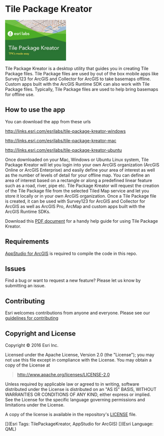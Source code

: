 # Tile Package Kreator
![App](./thumbnail.png)

Tile Package Kreator is a desktop utility that guides you in creating Tile Package files. Tile Package files are used by out of the box mobile apps like Survey123 for ArcGIS and Collector for ArcGIS to take basemaps offline. Custom apps built with the ArcGIS Runtime SDK can also work with Tile Package files. Typically, Tile Package files are used to help bring basemaps for offline use. 


## How to use the app

You can download the app from these urls

http://links.esri.com/esrilabs/tile-package-kreator-windows

http://links.esri.com/esrilabs/tile-package-kreator-mac 

http://links.esri.com/esrilabs/tile-package-kreator-ubuntu


Once downloaded on your Mac, Windows or Ubuntu Linux system, Tile Package Kreator will let you login into your own ArcGIS organization (ArcGIS Online or ArcGIS Enterprise) and easily define your area of interest as well as the number of levels of detail for your offline map.  You can define an area of interest based on a rectangle or along a predefined linear feature such as a road, river, pipe etc.  Tile Package Kreator will request the creation of the Tile Package file from the selected Tiled Map service and let you store it locally or in your own ArcGIS organization. Once a Tile Package file is created, it can be used with Survey123 for ArcGIS and Collector for ArcGIS as well as ArcGIS Pro, ArcMap and custom apps built with the ArcGIS Runtime SDKs.

Download this [PDF document](http://links.esri.com/esrilabs/tile-package-kreator-help) for a handy help guide for using Tile Package Kreator.

## Requirements

<a href="http://www.esri.com/landing-pages/appstudio">AppStudio for ArcGIS</a> is required to compile the code in this repo.

## Issues

Find a bug or want to request a new feature?  Please let us know by submitting an issue.

## Contributing

Esri welcomes contributions from anyone and everyone. Please see our [guidelines for contributing](https://github.com/esri/contributing)

## Copyright and License

Copyright © 2016 Esri Inc.

Licensed under the Apache License, Version 2.0 (the "License");
you may not use this file except in compliance with the License.
You may obtain a copy of the License at

> http://www.apache.org/licenses/LICENSE-2.0

Unless required by applicable law or agreed to in writing, software
distributed under the License is distributed on an "AS IS" BASIS,
WITHOUT WARRANTIES OR CONDITIONS OF ANY KIND, either express or implied.
See the License for the specific language governing permissions and
limitations under the License.

A copy of the license is available in the repository's [LICENSE](./LICENSE) file.

[](Esri Tags: TilePackageKreator, AppStudio for ArcGIS) 
[](Esri Language: QML)

